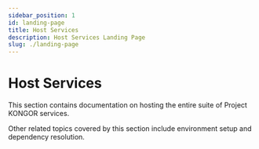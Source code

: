 ```yaml
---
sidebar_position: 1
id: landing-page
title: Host Services
description: Host Services Landing Page
slug: ./landing-page
---
```


# Host Services

This section contains documentation on hosting the entire suite of Project KONGOR services.

Other related topics covered by this section include environment setup and dependency resolution.
